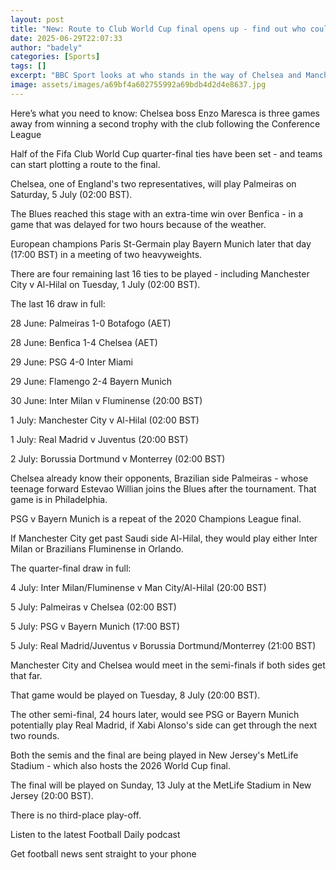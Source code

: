 ```yaml
---
layout: post
title: "New: Route to Club World Cup final opens up - find out who could play who"
date: 2025-06-29T22:07:33
author: "badely"
categories: [Sports]
tags: []
excerpt: "BBC Sport looks at who stands in the way of Chelsea and Manchester City in the Fifa Club World Cup."
image: assets/images/a69bf4a602755992a69bdb4d2d4e8637.jpg
---
```


Here’s what you need to know: Chelsea boss Enzo Maresca is three games away from winning a second trophy with the club following the Conference League

Half of the Fifa Club World Cup quarter-final ties have been set - and teams can start plotting a route to the final.

Chelsea, one of England's two representatives, will play Palmeiras on Saturday, 5 July (02:00 BST).

The Blues reached this stage with an extra-time win over Benfica - in a game that was delayed for two hours because of the weather.

European champions Paris St-Germain play Bayern Munich later that day (17:00 BST) in a meeting of two heavyweights.

There are four remaining last 16 ties to be played - including Manchester City v Al-Hilal on Tuesday, 1 July (02:00 BST).

The last 16 draw in full:

28 June: Palmeiras 1-0 Botafogo (AET)

28 June: Benfica 1-4 Chelsea (AET)

29 June: PSG 4-0 Inter Miami

29 June: Flamengo 2-4 Bayern Munich 

30 June: Inter Milan v Fluminense (20:00 BST)

1 July: Manchester City v Al-Hilal (02:00 BST)

1 July: Real Madrid v Juventus (20:00 BST)

2 July: Borussia Dortmund v Monterrey (02:00 BST)

Chelsea already know their opponents, Brazilian side Palmeiras - whose teenage forward Estevao Willian joins the Blues after the tournament. That game is in Philadelphia.

PSG v Bayern Munich is a repeat of the 2020 Champions League final.

If Manchester City get past Saudi side Al-Hilal, they would play either Inter Milan or Brazilians Fluminense in Orlando.

The quarter-final draw in full:

4 July: Inter Milan/Fluminense v Man City/Al-Hilal (20:00 BST)

5 July: Palmeiras v Chelsea (02:00 BST)

5 July: PSG v Bayern Munich (17:00 BST)

5 July: Real Madrid/Juventus v Borussia Dortmund/Monterrey (21:00 BST)

Manchester City and Chelsea would meet in the semi-finals if both sides get that far.

That game would be played on Tuesday, 8 July (20:00 BST).

The other semi-final, 24 hours later, would see PSG or Bayern Munich potentially play Real Madrid, if Xabi Alonso's side can get through the next two rounds. 

Both the semis and the final are being played in New Jersey's MetLife Stadium - which also hosts the 2026 World Cup final.

The final will be played on Sunday, 13 July at the MetLife Stadium in New Jersey (20:00 BST).

There is no third-place play-off.

Listen to the latest Football Daily podcast

Get football news sent straight to your phone

